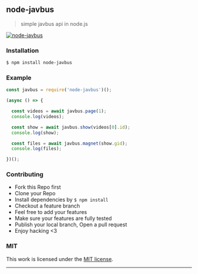 ## node-javbus

> simple javbus api in node.js

[![node-javbus](https://img.shields.io/npm/v/node-javbus.svg)](https://npmjs.org/node-javbus)

### Installation

```bash
$ npm install node-javbus
```

### Example

```js
const javbus = require('node-javbus')();

(async () => {

  const videos = await javbus.page(1);
  console.log(videos);

  const show = await javbus.show(videos[0].id);
  console.log(show);

  const files = await javbus.magnet(show.gid);
  console.log(files);

})();
```

### Contributing
- Fork this Repo first
- Clone your Repo
- Install dependencies by `$ npm install`
- Checkout a feature branch
- Feel free to add your features
- Make sure your features are fully tested
- Publish your local branch, Open a pull request
- Enjoy hacking <3

### MIT

This work is licensed under the [MIT license](./LICENSE).

---